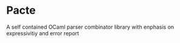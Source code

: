 # Pacte

A self contained OCaml parser combinator library with enphasis on expressivitiy and error report
